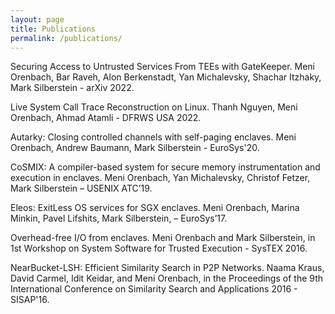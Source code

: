 ```yaml
---
layout: page
title: Publications
permalink: /publications/
---
```


Securing Access to Untrusted Services From TEEs with GateKeeper. Meni Orenbach, Bar Raveh, Alon Berkenstadt, Yan Michalevsky, Shachar Itzhaky, Mark Silberstein - arXiv 2022.

Live System Call Trace Reconstruction on Linux. Thanh Nguyen, Meni Orenbach, Ahmad Atamli - DFRWS USA 2022.

Autarky: Closing controlled channels with self-paging enclaves. Meni Orenbach, Andrew Baumann, Mark Silberstein - EuroSys'20.

CoSMIX: A compiler-based system for secure memory instrumentation and execution in enclaves. Meni Orenbach, Yan Michalevsky, Christof Fetzer, Mark Silberstein – USENIX ATC’19.

Eleos: ExitLess OS services for SGX enclaves. Meni Orenbach, Marina Minkin, Pavel Lifshits, Mark Silberstein, – EuroSys’17.

Overhead-free I/O from enclaves. Meni Orenbach and Mark Silberstein, in 1st Workshop on System Software for Trusted Execution - SysTEX 2016.

NearBucket-LSH: Efficient Similarity Search in P2P Networks. Naama Kraus, David Carmel, Idit Keidar, and Meni Orenbach, in the Proceedings of the 9th International Conference on Similarity Search and Applications 2016 - SISAP'16.
